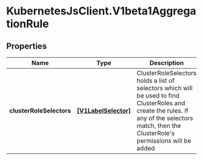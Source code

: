 # KubernetesJsClient.V1beta1AggregationRule

## Properties
Name | Type | Description | Notes
------------ | ------------- | ------------- | -------------
**clusterRoleSelectors** | [**[V1LabelSelector]**](V1LabelSelector.md) | ClusterRoleSelectors holds a list of selectors which will be used to find ClusterRoles and create the rules. If any of the selectors match, then the ClusterRole&#39;s permissions will be added | [optional] 


